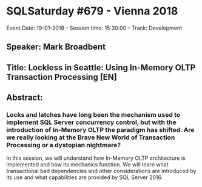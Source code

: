 # SQLSaturday #679 - Vienna 2018
Event Date: 19-01-2018 - Session time: 15:30:00 - Track: Development
## Speaker: Mark Broadbent
## Title: Lockless in Seattle: Using In-Memory OLTP Transaction Processing [EN]
## Abstract:
### Locks and latches have long been the mechanism used to implement SQL Server concurrency control, but with the introduction of In-Memory OLTP the paradigm has shifted. Are we really looking at the Brave New World of Transaction Processing or a dystopian nightmare?

In this session, we will understand how In-Memory OLTP architecture is implemented and how its mechanics function. We will learn what transactional bad dependencies and other considerations are introduced by its use and what capabilities are provided by SQL Server 2016.
